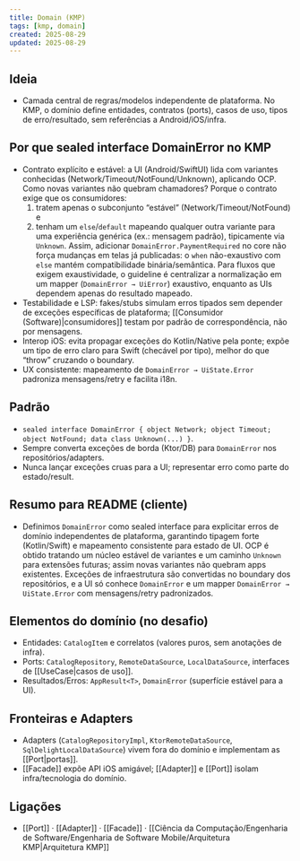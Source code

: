 ```yaml
---
title: Domain (KMP)
tags: [kmp, domain]
created: 2025-08-29
updated: 2025-08-29
---
```


## Ideia
- Camada central de regras/modelos independente de plataforma. No KMP, o domínio define entidades, contratos (ports), casos de uso, tipos de erro/resultado, sem referências a Android/iOS/infra.

## Por que sealed interface DomainError no KMP
- Contrato explícito e estável: a UI (Android/SwiftUI) lida com variantes conhecidas (Network/Timeout/NotFound/Unknown), aplicando OCP. Como novas variantes não quebram chamadores? Porque o contrato exige que os consumidores:
  1) tratem apenas o subconjunto “estável” (Network/Timeout/NotFound) e
  2) tenham um `else`/`default` mapeando qualquer outra variante para uma experiência genérica (ex.: mensagem padrão), tipicamente via `Unknown`.
  Assim, adicionar `DomainError.PaymentRequired` no core não força mudanças em telas já publicadas: o `when` não-exaustivo com `else` mantém compatibilidade binária/semântica. Para fluxos que exigem exaustividade, o guideline é centralizar a normalização em um mapper (`DomainError → UiError`) exaustivo, enquanto as UIs dependem apenas do resultado mapeado.
- Testabilidade e LSP: fakes/stubs simulam erros tipados sem depender de exceções específicas de plataforma; [[Consumidor (Software)|consumidores]] testam por padrão de correspondência, não por mensagens.
- Interop iOS: evita propagar exceções do Kotlin/Native pela ponte; expõe um tipo de erro claro para Swift (checável por tipo), melhor do que “throw” cruzando o boundary.
- UX consistente: mapeamento de `DomainError → UiState.Error` padroniza mensagens/retry e facilita i18n.

## Padrão
- `sealed interface DomainError { object Network; object Timeout; object NotFound; data class Unknown(...) }`.
- Sempre converta exceções de borda (Ktor/DB) para `DomainError` nos repositórios/adapters.
- Nunca lançar exceções cruas para a UI; representar erro como parte do estado/result.
## Resumo para README (cliente)
- Definimos `DomainError` como sealed interface para explicitar erros de domínio independentes de plataforma, garantindo tipagem forte (Kotlin/Swift) e mapeamento consistente para estado de UI. OCP é obtido tratando um núcleo estável de variantes e um caminho `Unknown` para extensões futuras; assim novas variantes não quebram apps existentes. Exceções de infraestrutura são convertidas no boundary dos repositórios, e a UI só conhece `DomainError` e um mapper `DomainError → UiState.Error` com mensagens/retry padronizados.

## Elementos do domínio (no desafio)
- Entidades: `CatalogItem` e correlatos (valores puros, sem anotações de infra).
- Ports: `CatalogRepository`, `RemoteDataSource`, `LocalDataSource`, interfaces de [[UseCase|casos de uso]].
- Resultados/Erros: `AppResult<T>`, `DomainError` (superfície estável para a UI).

## Fronteiras e Adapters
- Adapters (`CatalogRepositoryImpl`, `KtorRemoteDataSource`, `SqlDelightLocalDataSource`) vivem fora do domínio e implementam as [[Port|portas]].
- [[Facade]] expõe API iOS amigável; [[Adapter]] e [[Port]] isolam infra/tecnologia do domínio.

## Ligações
- [[Port]] · [[Adapter]] · [[Facade]] · [[Ciência da Computação/Engenharia de Software/Engenharia de Software Mobile/Arquitetura KMP|Arquitetura KMP]]

